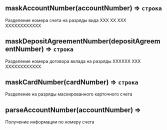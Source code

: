 ## maskAccountNumber(accountNumber) ⇒ <code>строка</code>
Разделение номера счета на разряды вида ХХХ ХХ ХХХ ХХХХХХХХХХХХ

## maskDepositAgreementNumber(depositAgreementNumber) ⇒ <code>строка</code>
Разделение номера договора вклада на разряды ХХХХХХ ХХХ ХХХХХХХХХХХХ

## maskCardNumber(cardNumber) ⇒ <code>строка</code>
Разделение на разряды маскированного карточного счета

## parseAccountNumber(accountNumber) ⇒
Получение информации по номеру счета
